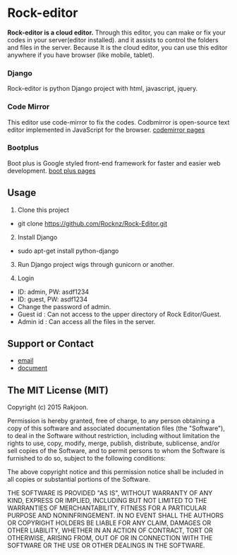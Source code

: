 
Rock-editor
==============
 **Rock-editor is a cloud editor.** 
 Through this editor, you can make or fix your codes in your server(editor installed). and it assists to control the folders and files in the server. Because It is the cloud editor, you can use this editor anywhere if you have browser (like mobile, tablet). 
 
### Django
Rock-editor is python Django project with html, javascript, jquery.

### Code Mirror
This editor use code-mirror to fix the codes. Codbmirror is open-source text editor implemented in JavaScript for the browser. [codemirror pages](https://codemirror.net/)

### Bootplus
Boot plus is Google styled front-end framework for faster and easier web development. [boot plus pages](http://aozora.github.io/bootplus/)

Usage
------
1) Clone this project
- git clone https://github.com/Rocknz/Rock-Editor.git
	
2) Install Django
- sudo apt-get install python-django
	
3) Run Django project wigs through gunicorn or another.

4) Login 
 - ID: admin, PW: asdf1234
 - ID: guest, PW: asdf1234
 - Change the password of admin.
 - Guest id : Can not access to the upper directory of Rock Editor/Guest.
 - Admin id : Can access all the files in the server.

Support or Contact
------
 - [email](mailto:jrj325@hanmir.com) 
 - [document](https://rocknz.github.io/Rock-Editor/)

The MIT License (MIT)
-------
Copyright (c) 2015 Rakjoon.

Permission is hereby granted, free of charge, to any person obtaining a copy of this software and associated documentation files (the "Software"), to deal in the Software without restriction, including without limitation the rights to use, copy, modify, merge, publish, distribute, sublicense, and/or sell copies of the Software, and to permit persons to whom the Software is furnished to do so, subject to the following conditions:

The above copyright notice and this permission notice shall be included in all copies or substantial portions of the Software.

THE SOFTWARE IS PROVIDED "AS IS", WITHOUT WARRANTY OF ANY KIND, EXPRESS OR IMPLIED, INCLUDING BUT NOT LIMITED TO THE WARRANTIES OF MERCHANTABILITY, FITNESS FOR A PARTICULAR PURPOSE AND NONINFRINGEMENT. IN NO EVENT SHALL THE AUTHORS OR COPYRIGHT HOLDERS BE LIABLE FOR ANY CLAIM, DAMAGES OR OTHER LIABILITY, WHETHER IN AN ACTION OF CONTRACT, TORT OR OTHERWISE, ARISING FROM, OUT OF OR IN CONNECTION WITH THE SOFTWARE OR THE USE OR OTHER DEALINGS IN THE SOFTWARE.
